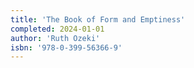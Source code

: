 ```yaml
---
title: 'The Book of Form and Emptiness'
completed: 2024-01-01
author: 'Ruth Ozeki'
isbn: '978-0-399-56366-9'
---
```


